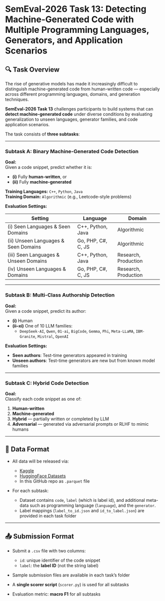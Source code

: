# SemEval-2026 Task 13: Detecting Machine-Generated Code with Multiple Programming Languages, Generators, and Application Scenarios

## 🔍 Task Overview

The rise of generative models has made it increasingly difficult to distinguish machine-generated code from human-written code — especially across different programming languages, domains, and generation techniques. 

**SemEval-2026 Task 13** challenges participants to build systems that can **detect machine-generated code** under diverse conditions by evaluating generalization to unseen languages, generator families, and code application scenarios.

The task consists of **three subtasks**:

---

### Subtask A: Binary Machine-Generated Code Detection

**Goal:**  
Given a code snippet, predict whether it is:

- **(i)** Fully **human-written**, or  
- **(ii)** Fully **machine-generated**

**Training Languages:** `C++`, `Python`, `Java`  
**Training Domain:** `Algorithmic` (e.g., Leetcode-style problems)

**Evaluation Settings:**

| Setting                              | Language                | Domain                 |
|--------------------------------------|-------------------------|------------------------|
| (i) Seen Languages & Seen Domains    | C++, Python, Java       | Algorithmic            |
| (ii) Unseen Languages & Seen Domains | Go, PHP, C#, C, JS      | Algorithmic            |
| (iii) Seen Languages & Unseen Domains| C++, Python, Java       | Research, Production   |
| (iv) Unseen Languages & Domains      | Go, PHP, C#, C, JS      | Research, Production   |

---

###  Subtask B: Multi-Class Authorship Detection

**Goal:**  
Given a code snippet, predict its author:

- **(i)** Human  
- **(ii–xi)** One of 10 LLM families:
  - `DeepSeek-AI`, `Qwen`, `01-ai`, `BigCode`, `Gemma`, `Phi`, `Meta-LLaMA`, `IBM-Granite`, `Mistral`, `OpenAI`

**Evaluation Settings:**

- **Seen authors**: Test-time generators appeared in training  
- **Unseen authors**: Test-time generators are new but from known model families

---

### Subtask C: Hybrid Code Detection

**Goal:**  
Classify each code snippet as one of:

1. **Human-written**  
2. **Machine-generated**  
3. **Hybrid** — partially written or completed by LLM  
4. **Adversarial** — generated via adversarial prompts or RLHF to mimic humans
---

## 📁 Data Format

- All data will be released via:
  - [Kaggle](#)  
  - [HuggingFace Datasets](#)
  - In this GitHub repo as `.parquet` file

- For each subtask:
  - Dataset contains `code`,  `label` (which is label id), and additional meta-data such as programming language (`language`), and the `generator`.
  - Label mappings (`label_to_id.json` and `id_to_label.json`) are provided in each task folder  

---

## 📤 Submission Format

- Submit a `.csv` file with two columns:
  - `id`: unique identifier of the code snippet  
  - `label`: the **label ID** (not the string label)

- Sample submission files are available in each task’s folder  
- A **single scorer script** (`scorer.py`) is used for all subtasks  
- Evaluation metric: **macro F1** for all subtasks
